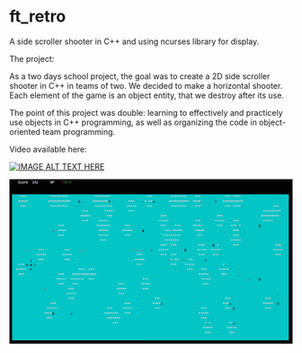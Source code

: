 # ft_retro
A side scroller shooter in C++ and using ncurses library for display.

The project:

As a two days school project, the goal was to create a 2D side scroller shooter in C++ in teams of two.
We decided to make a horizontal shooter. Each element of the game is an object entity, that we destroy after its use.

The point of this project was double: learning to effectively and practicely use objects in C++ programming, as well as organizing the code in object-oriented team programming.

Video available here:

[![IMAGE ALT TEXT HERE](https://img.youtube.com/vi/9MwkFqQi0mM/0.jpg)](https://www.youtube.com/watch?v=9MwkFqQi0mM)

![Alt text](./cover/ft_retro_screenshot.png "ft_retro screenshot")
